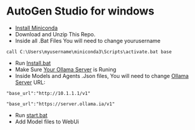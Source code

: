 # AutoGen Studio for windows
- [Install Miniconda](https://docs.anaconda.com/free/miniconda/)
- Download and Unzip This Repo.
- Inside all .Bat Files You will need to change yourusername

```
call C:\Users\myusername\miniconda3\Scripts\activate.bat base
```
- Run [Install.bat](https://github.com/hqnicolas/WindowsAutoGenStudio/blob/main/install.bat)
- Make Sure [Your Ollama Server](https://github.com/hqnicolas/OllamaDockerCasaOs) is Runing
- Inside Models and Agents .Json files, You will need to change [Ollama Server](https://github.com/hqnicolas/OllamaDockerCasaOs) URL:

```
"base_url":"http://10.1.1.1/v1"
```
```
"base_url":"https://server.ollama.ia/v1"
```

- Run [start.bat](https://github.com/hqnicolas/WindowsAutoGenStudio/blob/main/start.bat)
- Add Model files to WebUi



